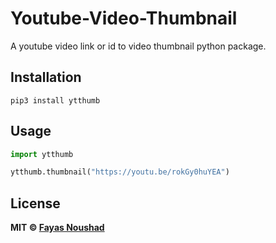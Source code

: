 # Youtube-Video-Thumbnail

A youtube video link or id to video thumbnail python package.

## Installation

```
pip3 install ytthumb
```

## Usage

```python
import ytthumb

ytthumb.thumbnail("https://youtu.be/rokGy0huYEA")
```

## License

**MIT © [Fayas Noushad](https://github.com/FayasNoushad)**
